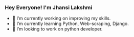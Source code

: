 ### Hey Everyone! I'm Jhansi Lakshmi


- 🔭 I’m currently working on improving my skills.
- 🌱 I’m currently learning Python, Web-scraping, Django.
- 🤔 I’m looking to work on python developer.
